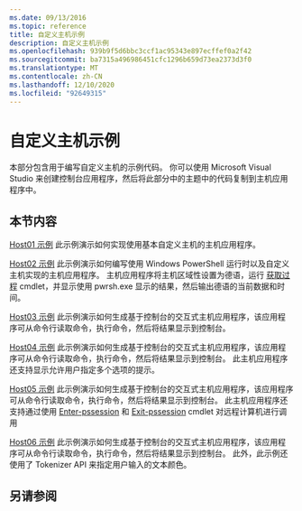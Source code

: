 ```yaml
---
ms.date: 09/13/2016
ms.topic: reference
title: 自定义主机示例
description: 自定义主机示例
ms.openlocfilehash: 939b9f5d6bbc3ccf1ac95343e897ecffef0a2f42
ms.sourcegitcommit: ba7315a496986451cfc1296b659d73ea2373d3f0
ms.translationtype: MT
ms.contentlocale: zh-CN
ms.lasthandoff: 12/10/2020
ms.locfileid: "92649315"
---
```

# <a name="custom-host-samples"></a>自定义主机示例

本部分包含用于编写自定义主机的示例代码。 你可以使用 Microsoft Visual Studio 来创建控制台应用程序，然后将此部分中的主题中的代码复制到主机应用程序中。

## <a name="in-this-section"></a>本节内容

 [Host01 示例](./host01-sample.md) 此示例演示如何实现使用基本自定义主机的主机应用程序。

 [Host02 示例](./host02-sample.md) 此示例演示如何编写使用 Windows PowerShell 运行时以及自定义主机实现的主机应用程序。 主机应用程序将主机区域性设置为德语，运行 [获取过程](/powershell/module/Microsoft.PowerShell.Management/Get-Process) cmdlet，并显示使用 pwrsh.exe 显示的结果，然后输出德语的当前数据和时间。

 [Host03 示例](./host03-sample.md) 此示例演示如何生成基于控制台的交互式主机应用程序，该应用程序可从命令行读取命令，执行命令，然后将结果显示到控制台。

 [Host04 示例](./host04-sample.md) 此示例演示如何生成基于控制台的交互式主机应用程序，该应用程序可从命令行读取命令，执行命令，然后将结果显示到控制台。 此主机应用程序还支持显示允许用户指定多个选项的提示。

 [Host05 示例](./host05-sample.md) 此示例演示如何生成基于控制台的交互式主机应用程序，该应用程序可从命令行读取命令，执行命令，然后将结果显示到控制台。 此主机应用程序还支持通过使用 [Enter-pssession](/powershell/module/Microsoft.PowerShell.Core/Enter-PSSession) 和 [Exit-pssession](/powershell/module/Microsoft.PowerShell.Core/Exit-PSSession) cmdlet 对远程计算机进行调用

 [Host06 示例](./host06-sample.md) 此示例演示如何生成基于控制台的交互式主机应用程序，该应用程序可从命令行读取命令，执行命令，然后将结果显示到控制台。 此外，此示例还使用了 Tokenizer API 来指定用户输入的文本颜色。

## <a name="see-also"></a>另请参阅
